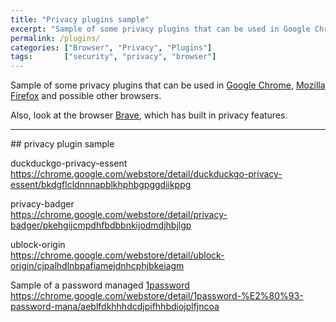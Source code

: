 ```yaml
---
title: "Privacy plugins sample"
excerpt: "Sample of some privacy plugins that can be used in Google Chrome, Mozilla Firefox and others."
permalink: /plugins/
categories: ["Browser", "Privacy", "Plugins"]
tags:       ["security", "privacy", "browser"]
---
```


Sample of some privacy plugins that can be used in [Google Chrome](https://www.google.com/chrome/), [Mozilla Firefox](https://www.mozilla.org/) and possible other browsers.

Also, look at the browser [Brave](https://brave.com/), which has built in privacy features.

---

## privacy plugin sample

duckduckgo-privacy-essent  
<https://chrome.google.com/webstore/detail/duckduckgo-privacy-essent/bkdgflcldnnnapblkhphbgpggdiikppg>


privacy-badger  
<https://chrome.google.com/webstore/detail/privacy-badger/pkehgijcmpdhfbdbbnkijodmdjhbjlgp>


ublock-origin  
<https://chrome.google.com/webstore/detail/ublock-origin/cjpalhdlnbpafiamejdnhcphjbkeiagm>


Sample of a password managed [1password](https://1password.com/)  
<https://chrome.google.com/webstore/detail/1password-%E2%80%93-password-mana/aeblfdkhhhdcdjpifhhbdiojplfjncoa>

